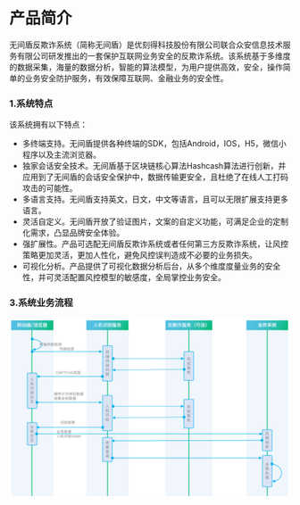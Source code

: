 

# 产品简介

无间盾反欺诈系统（简称无间盾）是优刻得科技股份有限公司联合众安信息技术服务有限公司研发推出的一套保护互联网业务安全的反欺诈系统。该系统基于多维度的数据采集，海量的数据分析，智能的算法模型，为用户提供高效，安全，操作简单的业务安全防护服务，有效保障互联网、金融业务的安全性。


### 1.系统特点

该系统拥有以下特点：

* 多终端支持。无间盾提供各种终端的SDK，包括Android，IOS，H5，微信小程序以及主流浏览器。
* 独家会话安全技术。无间盾基于区块链核心算法Hashcash算法进行创新，并应用到了无间盾的会话安全保护中，数据传输更安全，且杜绝了在线人工打码攻击的可能性。
* 多语言支持。无间盾支持英文，日文，中文等语言，且可以无限扩展支持更多语言。
* 灵活自定义。无间盾开放了验证图片，文案的自定义功能，可满足企业的定制化需求，凸显品牌安全体验。
* 强扩展性。产品可选配无间盾反欺诈系统或者任何第三方反欺诈系统，让风控策略更加灵活，更加人性化，避免风控误判造成不必要的业务损失。
* 可视化分析。产品提供了可视化数据分析后台，从多个维度度量业务的安全性，并可灵活配置风控模型的敏感度，全局掌控业务安全。

### 3.系统业务流程

![](/images/flow.png)
